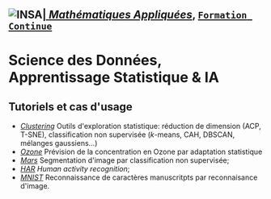 ## <a href="http://www.insa-toulouse.fr/" ><img src="http://www.math.univ-toulouse.fr/~besse/Wikistat/Images/Logo_INSAvilletoulouse-RVB.png" style="float:left; max-width: 80px; display: inline" alt="INSA"/> |  [*Mathématiques Appliquées*](http://www.math.insa-toulouse.fr/fr/index.html), [`Formation Continue`](http://www.math.insa-toulouse.fr/fr/enseignement.html)

# Science des Données, Apprentissage Statistique & IA


## Tutoriels et cas d'usage

- [*Clustering*](https://github.com/wikistat/MLTraining/blob/master/Notebooks/Clustering/) Outils d'exploration statistique: réduction de dimension (ACP, T-SNE), classification non supervisée (*k*-means, CAH, DBSCAN, mélanges gaussiens...)
- [*Ozone*](https://github.com/wikistat/MLTraining/blob/master/Notebooks/Ozone/) Prévision de la concentration en Ozone par adaptation statistique
- [*Mars*](https://github.com/wikistat/MLTraining/blob/master/Notebooks/Mars/) Segmentation d'image par classification non supervisée;
- [*HAR*](https://github.com/wikistat/MLTraining/blob/master/Notebooks/HAR/) *Human activity recognition*;
- [*MNIST*](https://github.com/wikistat/MLTraining/blob/master/Notebooks/MNIST/) Reconnaissance de caractères manuscritpts par reconnaisance d'image.



